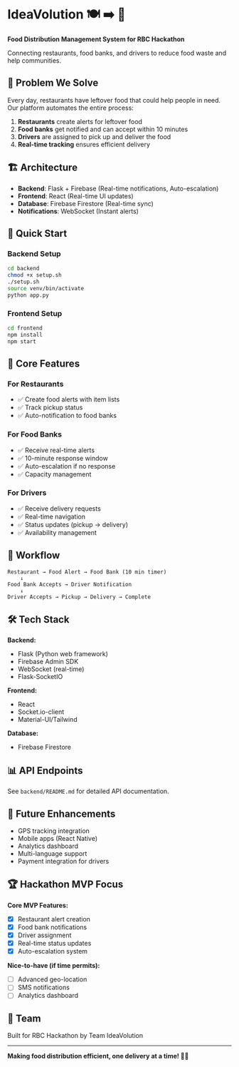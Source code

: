 # IdeaVolution 🍽️ ➡️ 🏪

**Food Distribution Management System for RBC Hackathon**

Connecting restaurants, food banks, and drivers to reduce food waste and help communities.

## 🎯 Problem We Solve

Every day, restaurants have leftover food that could help people in need. Our platform automates the entire process:

1. **Restaurants** create alerts for leftover food
2. **Food banks** get notified and can accept within 10 minutes
3. **Drivers** are assigned to pick up and deliver the food
4. **Real-time tracking** ensures efficient delivery

## 🏗️ Architecture

- **Backend**: Flask + Firebase (Real-time notifications, Auto-escalation)
- **Frontend**: React (Real-time UI updates)
- **Database**: Firebase Firestore (Real-time sync)
- **Notifications**: WebSocket (Instant alerts)

## 🚀 Quick Start

### Backend Setup

```bash
cd backend
chmod +x setup.sh
./setup.sh
source venv/bin/activate
python app.py
```

### Frontend Setup

```bash
cd frontend
npm install
npm start
```

## 📱 Core Features

### For Restaurants

- ✅ Create food alerts with item lists
- ✅ Track pickup status
- ✅ Auto-notification to food banks

### For Food Banks

- ✅ Receive real-time alerts
- ✅ 10-minute response window
- ✅ Auto-escalation if no response
- ✅ Capacity management

### For Drivers

- ✅ Receive delivery requests
- ✅ Real-time navigation
- ✅ Status updates (pickup → delivery)
- ✅ Availability management

## 🔄 Workflow

```
Restaurant → Food Alert → Food Bank (10 min timer)
    ↓
Food Bank Accepts → Driver Notification
    ↓
Driver Accepts → Pickup → Delivery → Complete
```

## 🛠️ Tech Stack

**Backend:**

- Flask (Python web framework)
- Firebase Admin SDK
- WebSocket (real-time)
- Flask-SocketIO

**Frontend:**

- React
- Socket.io-client
- Material-UI/Tailwind

**Database:**

- Firebase Firestore

## 📊 API Endpoints

See `backend/README.md` for detailed API documentation.

## 🔮 Future Enhancements

- GPS tracking integration
- Mobile apps (React Native)
- Analytics dashboard
- Multi-language support
- Payment integration for drivers

## 🏆 Hackathon MVP Focus

**Core MVP Features:**

- [x] Restaurant alert creation
- [x] Food bank notifications
- [x] Driver assignment
- [x] Real-time status updates
- [x] Auto-escalation system

**Nice-to-have (if time permits):**

- [ ] Advanced geo-location
- [ ] SMS notifications
- [ ] Analytics dashboard

## 🤝 Team

Built for RBC Hackathon by Team IdeaVolution

---

**Making food distribution efficient, one delivery at a time! 🚚💨**
